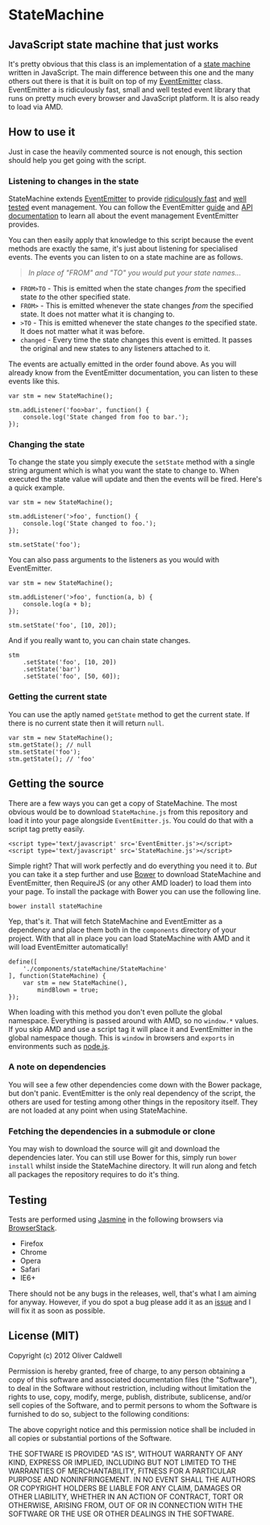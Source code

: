 # StateMachine

## JavaScript state machine that just works

It's pretty obvious that this class is an implementation of a [state machine](https://en.wikipedia.org/wiki/Finite-state_machine) written in JavaScript. The main difference between this one and the many others out there is that it is built on top of my [EventEmitter](https://github.com/Wolfy87/EventEmitter) class. EventEmitter a is ridiculously fast, small and well tested event library that runs on pretty much every browser and JavaScript platform. It is also ready to load via AMD.

## How to use it

Just in case the heavily commented source is not enough, this section should help you get going with the script.

### Listening to changes in the state

StateMachine extends [EventEmitter](https://github.com/Wolfy87/EventEmitter) to provide [ridiculously fast](http://jsperf.com/eventemitter-3-vs-4/7#results) and [well tested](https://github.com/Wolfy87/EventEmitter/blob/master/tests/tests.js) event management. You can follow the EventEmitter [guide](https://github.com/Wolfy87/EventEmitter/blob/master/docs/guide.md) and [API documentation](https://github.com/Wolfy87/EventEmitter/blob/master/docs/api.md) to learn all about the event management EventEmitter provides.

You can then easily apply that knowledge to this script because the event methods are exactly the same, it's just about listening for specialised events. The events you can listen to on a state machine are as follows.

> *In place of "FROM" and "TO" you would put your state names...*

 * `FROM>TO` - This is emitted when the state changes *from* the specified state *to* the other specified state.
 * `FROM>` - This is emitted whenever the state changes *from* the specified state. It does not matter what it is changing to.
 * `>TO` - This is emitted whenever the state changes *to* the specified state. It does not matter what it was before.
 * `changed` - Every time the state changes this event is emitted. It passes the original and new states to any listeners attached to it.

The events are actually emitted in the order found above. As you will already know from the EventEmitter documentation, you can listen to these events like this.

    var stm = new StateMachine();
    
    stm.addListener('foo>bar', function() {
        console.log('State changed from foo to bar.');
    });

### Changing the state

To change the state you simply execute the `setState` method with a single string argument which is what you want the state to change to. When executed the state value will update and then the events will be fired. Here's a quick example.

    var stm = new StateMachine();
    
    stm.addListener('>foo', function() {
        console.log('State changed to foo.');
    });
    
    stm.setState('foo');

You can also pass arguments to the listeners as you would with EventEmitter.

    var stm = new StateMachine();
    
    stm.addListener('>foo', function(a, b) {
        console.log(a + b);
    });
    
    stm.setState('foo', [10, 20]);

And if you really want to, you can chain state changes.

    stm
        .setState('foo', [10, 20])
        .setState('bar')
        .setState('foo', [50, 60]);

### Getting the current state

You can use the aptly named `getState` method to get the current state. If there is no current state then it will return `null`.

    var stm = new StateMachine();
    stm.getState(); // null
    stm.setState('foo');
    stm.getState(); // 'foo'

## Getting the source

There are a few ways you can get a copy of StateMachine. The most obvious would be to download `StateMachine.js` from this repository and load it into your page alongside `EventEmitter.js`. You could do that with a script tag pretty easily.

    <script type='text/javascript' src='EventEmitter.js'></script>
    <script type='text/javascript' src='StateMachine.js'></script>

Simple right? That will work perfectly and do everything you need it to. *But* you can take it a step further and use [Bower](https://github.com/twitter/bower) to download StateMachine and EventEmitter, then RequireJS (or any other AMD loader) to load them into your page. To install the package with Bower you can use the following line.

    bower install stateMachine

Yep, that's it. That will fetch StateMachine and EventEmitter as a dependency and place them both in the `components` directory of your project. With that all in place you can load StateMachine with AMD and it will load EventEmitter automatically!

    define([
        './components/stateMachine/StateMachine'
    ], function(StateMachine) {
        var stm = new StateMachine(),
            mindBlown = true;
    });

When loading with this method you don't even pollute the global namespace. Everything is passed around with AMD, so no `window.*` values. If you skip AMD and use a script tag it will place it and EventEmitter in the global namespace though. This is `window` in browsers and `exports` in environments such as [node.js](http://nodejs.org/).

### A note on dependencies

You will see a few other dependencies come down with the Bower package, but don't panic. EventEmitter is the only real dependency of the script, the others are used for testing among other things in the repository itself. They are not loaded at any point when using StateMachine.

### Fetching the dependencies in a submodule or clone

You may wish to download the source will git and download the dependencies later. You can still use Bower for this, simply run `bower install` whilst inside the StateMachine directory. It will run along and fetch all packages the repository requires to do it's thing.

## Testing

Tests are performed using [Jasmine](https://jasmine.github.io/) in the following browsers via [BrowserStack](http://www.browserstack.com/).

 * Firefox
 * Chrome
 * Opera
 * Safari
 * IE6+

There should not be any bugs in the releases, well, that's what I am aiming for anyway. However, if you do spot a bug please add it as an [issue](https://github.com/Wolfy87/StateMachine/issues) and I will fix it as soon as possible.

## License (MIT)

Copyright (c) 2012 Oliver Caldwell

Permission is hereby granted, free of charge, to any person obtaining a copy of this software and associated documentation files (the "Software"), to deal in the Software without restriction, including without limitation the rights to use, copy, modify, merge, publish, distribute, sublicense, and/or sell copies of the Software, and to permit persons to whom the Software is furnished to do so, subject to the following conditions:

The above copyright notice and this permission notice shall be included in all copies or substantial portions of the Software.

THE SOFTWARE IS PROVIDED "AS IS", WITHOUT WARRANTY OF ANY KIND, EXPRESS OR IMPLIED, INCLUDING BUT NOT LIMITED TO THE WARRANTIES OF MERCHANTABILITY, FITNESS FOR A PARTICULAR PURPOSE AND NONINFRINGEMENT. IN NO EVENT SHALL THE AUTHORS OR COPYRIGHT HOLDERS BE LIABLE FOR ANY CLAIM, DAMAGES OR OTHER LIABILITY, WHETHER IN AN ACTION OF CONTRACT, TORT OR OTHERWISE, ARISING FROM, OUT OF OR IN CONNECTION WITH THE SOFTWARE OR THE USE OR OTHER DEALINGS IN THE SOFTWARE.
